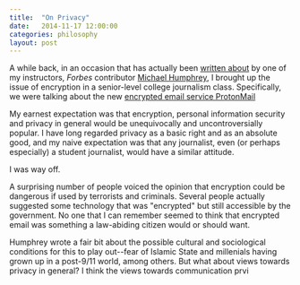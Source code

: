 ```yaml
---
title:  "On Privacy"
date:   2014-11-17 12:00:00
categories: philosophy
layout: post
---
```


A while back, in an occasion that has actually been [written about](http://www.forbes.com/sites/michaelhumphrey/2014/09/11/911-vs-snowden-my-students-surprising-debate-about-privacy-and-government/) by one of my instructors, *Forbes* contributor [Michael Humphrey](http://www.forbes.com/sites/michaelhumphrey/), I brought up the issue of encryption in a senior-level college journalism class.  Specifically, we were talking about the new [encrypted email service ProtonMail](https://protonmail.ch/index.php)

My earnest expectation was that encryption, personal information security and privacy in general would be unequivocally and uncontroversially popular.  I have long regarded privacy as a basic right and as an absolute good, and my naive expectation was that any journalist, even (or perhaps especially) a student journalist, would have a similar attitude.

I was way off.

A surprising number of people voiced the opinion that encryption could be dangerous if used by terrorists and criminals.  Several people actually suggested some technology that was "encrypted" but still accessible by the government.  No one that I can remember seemed to think that encrypted email was something a law-abiding citizen would or should want.

Humphrey wrote a fair bit about the possible cultural and sociological conditions for this to play out--fear of Islamic State and millenials having grown up in a post-9/11 world, among others.  But what about views towards privacy in general?  I think the views towards communication prvi



